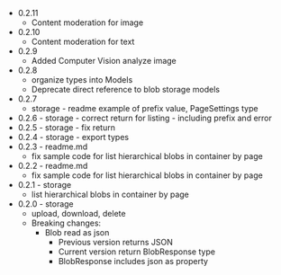 * 0.2.11
    * Content moderation for image
* 0.2.10
    * Content moderation for text
* 0.2.9 
    * Added Computer Vision analyze image
* 0.2.8
    * organize types into Models
    * Deprecate direct reference to blob storage models
* 0.2.7
    * storage - readme example of prefix value, PageSettings type
* 0.2.6 - storage - correct return for listing - including prefix and error
* 0.2.5 - storage - fix return 
* 0.2.4 - storage - export types
* 0.2.3 - readme.md
    * fix sample code for list hierarchical blobs in container by page
* 0.2.2 - readme.md
    * fix sample code for list hierarchical blobs in container by page
* 0.2.1 - storage
    * list hierarchical blobs in container by page
* 0.2.0 - storage 
    * upload, download, delete
    * Breaking changes:
        * Blob read as json 
            * Previous version returns JSON
            * Current version return BlobResponse type
            * BlobResponse includes json as property
